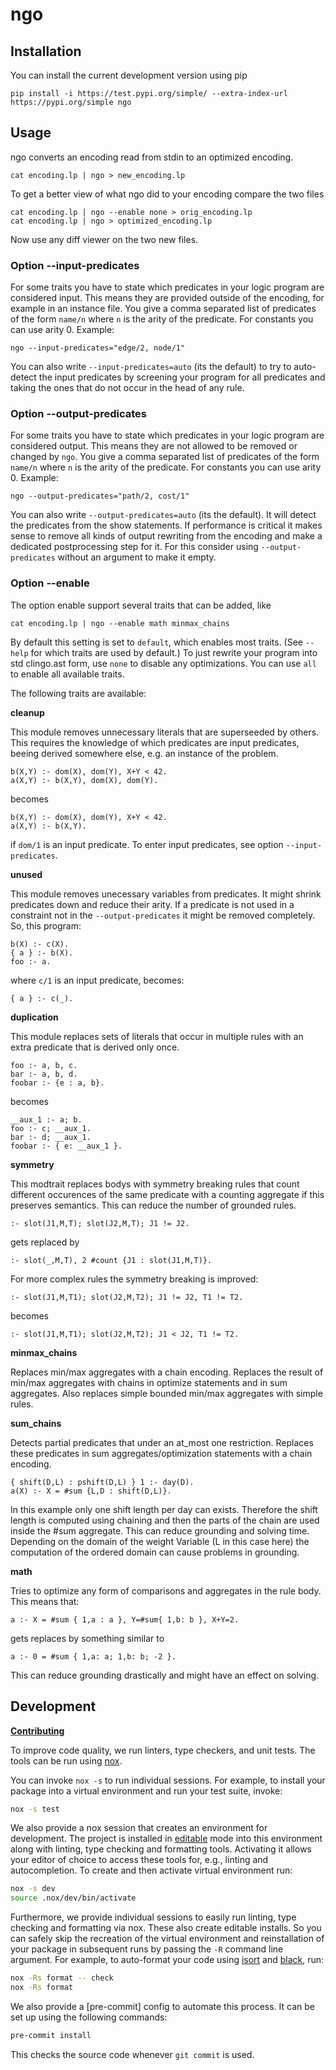 # ngo

## Installation

You can install the current development version using pip

```shell
pip install -i https://test.pypi.org/simple/ --extra-index-url https://pypi.org/simple ngo
```

## Usage
ngo converts an encoding read from stdin to an optimized encoding.

```shell
cat encoding.lp | ngo > new_encoding.lp
```

To get a better view of what ngo did to your encoding compare the two files
```shell
cat encoding.lp | ngo --enable none > orig_encoding.lp
cat encoding.lp | ngo > optimized_encoding.lp
```
Now use any diff viewer on the two new files.

### Option --input-predicates
For some traits you have to state which predicates in your logic
program are considered input. This means they are provided outside of the encoding,
for example in an instance file. You give a comma separated list of predicates of the form `name/n` where `n` is the arity of the predicate. For constants you can use arity 0. 
Example:
```shell
ngo --input-predicates="edge/2, node/1"
```
You can also write `--input-predicates=auto` (its the default) to try to auto-detect the input predicates by screening your program for all predicates and taking the ones that do not occur in the head of any rule.

### Option --output-predicates
For some traits you have to state which predicates in your logic
program are considered output. This means they are not allowed to be removed or changed by `ngo`.
You give a comma separated list of predicates of the form `name/n` where `n` is the arity of the predicate. For constants you can use arity 0. 
Example:
```shell
ngo --output-predicates="path/2, cost/1"
```
You can also write `--output-predicates=auto` (its the default). It will detect the predicates from the show statements. If performance is critical it makes sense to remove all kinds of output rewriting from the encoding and make a dedicated postprocessing step for it. For this consider using `--output-predicates` without an argument to make it empty.

### Option --enable

The option enable support several traits that can be added, like
```shell
cat encoding.lp | ngo --enable math minmax_chains
```
By default this setting is set to `default`, which enables most traits.
(See `--help` for which traits are used by default.)
To just rewrite your program into std clingo.ast form, use `none` to disable any optimizations.
You can use `all` to enable all available traits.

The following traits are available:

**cleanup**

This module removes unnecessary literals that are superseeded by others.
This requires the knowledge of which predicates are input predicates,
beeing derived somewhere else, e.g. an instance of the problem.

```
b(X,Y) :- dom(X), dom(Y), X+Y < 42.
a(X,Y) :- b(X,Y), dom(X), dom(Y).
```
becomes
```
b(X,Y) :- dom(X), dom(Y), X+Y < 42.
a(X,Y) :- b(X,Y).
```
if `dom/1` is an input predicate.
To enter input predicates, see option `--input-predicates`.

**unused**

This module removes unecessary variables from predicates. It might shrink predicates down and reduce their arity.
If a predicate is not used in a constraint not in the `--output-predicates` it might be removed completely.
So, this program:
```
b(X) :- c(X).
{ a } :- b(X).
foo :- a.
```
where `c/1` is an input predicate, becomes:
```
{ a } :- c(_).
``````

**duplication**

This module replaces sets of literals that occur in multiple rules
 with an extra predicate that is derived only once.
```
foo :- a, b, c.
bar :- a, b, d.
foobar :- {e : a, b}.
```
becomes
```
__aux_1 :- a; b.
foo :- c; __aux_1.
bar :- d; __aux_1.
foobar :- { e: __aux_1 }.
```

**symmetry**

This modtrait replaces bodys with symmetry breaking rules that
count different occurences of the same predicate with a counting aggregate
if this preserves semantics. This can reduce the number of grounded
rules.

```
:- slot(J1,M,T); slot(J2,M,T); J1 != J2.
```
gets replaced by
```
:- slot(_,M,T), 2 #count {J1 : slot(J1,M,T)}.
```
For more complex rules the symmetry breaking is improved:
```
:- slot(J1,M,T1); slot(J2,M,T2); J1 != J2, T1 != T2.
```
becomes
```
:- slot(J1,M,T1); slot(J2,M,T2); J1 < J2, T1 != T2.
```

**minmax_chains**

Replaces min/max aggregates with a chain encoding.
Replaces the result of min/max aggregates with chains in optimize statements and in sum aggregates.
Also replaces simple bounded min/max aggregates with simple rules.

**sum_chains**

Detects partial predicates that under an at_most one restriction.
Replaces these predicates in sum aggregates/optimization statements with a chain encoding.

```
{ shift(D,L) : pshift(D,L) } 1 :- day(D).
a(X) :- X = #sum {L,D : shift(D,L)}.
```
In this example only one shift length per day can exists.
Therefore the shift length is computed using chaining and then the
parts of the chain are used inside the #sum aggregate.
This can reduce grounding and solving time.
Depending on the domain of the weight Variable (L in this case here)
the computation of the ordered domain can cause problems in grounding.

**math**

Tries to optimize any form of comparisons and aggregates in the rule body.
This means that:
```
a :- X = #sum { 1,a : a }, Y=#sum{ 1,b: b }, X+Y=2.
```
gets replaces by something similar to
```
a :- 0 = #sum { 1,a: a; 1,b: b; -2 }.
```
This can reduce grounding drastically and might have an effect on solving.



## Development

[**Contributing**](CONTRIBUTING.md)

To improve code quality, we run linters, type checkers, and unit tests. The
tools can be run using [nox]. 

You can invoke `nox -s` to run individual sessions. For example, to install
your package into a virtual environment and run your test suite, invoke:

```bash
nox -s test
```

We also provide a nox session that creates an environment for development. The
project is installed in [editable] mode into this environment along with
linting, type checking and formatting tools. Activating it allows your editor
of choice to access these tools for, e.g., linting and autocompletion. To
create and then activate virtual environment run:

```bash
nox -s dev
source .nox/dev/bin/activate
```

Furthermore, we provide individual sessions to easily run linting, type
checking and formatting via nox. These also create editable installs. So you
can safely skip the recreation of the virtual environment and reinstallation of
your package in subsequent runs by passing the `-R` command line argument. For
example, to auto-format your code using [isort] and [black], run:

```bash
nox -Rs format -- check
nox -Rs format
```

We also provide a [pre-commit] config to automate this process. It can be
set up using the following commands:

```bash
pre-commit install
```

This checks the source code whenever `git commit` is used.

[nox]: https://nox.thea.codes/en/stable/index.html
[pre]: https://pre-commit.com/
[black]: https://black.readthedocs.io/en/stable/
[isort]: https://pycqa.github.io/isort/
[editable]: https://setuptools.pypa.io/en/latest/userguide/development_mode.html
